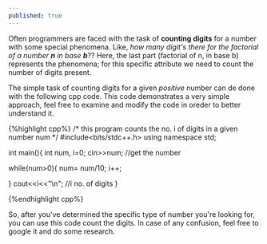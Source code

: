 ```yaml
---
published: true
---
```

Often programmers are faced with the task of **counting digits** for a number with some special phenomena.
Like, _how many digit's there for the factorial of a number **n** in base **b**_?? Here, the last part (factorial of n, in base b) represents the phenomena; for this specific attribute we need to count the number of digits present.

The simple task of counting digits for a given _positive_ number can de done with the following cpp code. This code demonstrates a very simple approach, feel free to examine and modify the code in oreder to better understand it.

{%highlight cpp%}
/* this program counts the no. i of digits
          in a given number num          */
#include<bits/stdc++.h>
using namespace std;

int main(){
  int num, i=0;
  cin>>num;  //get the number

  while(num>0){
    num= num/10;
    i++;

  }
  cout<<i<<"\n";  //i no. of digits
}

{%endhighlight cpp%}

So, after you've determined the specific type of number you're looking for, you can use this code count the digits. In case of any confusion, feel free to google it and do some research.
